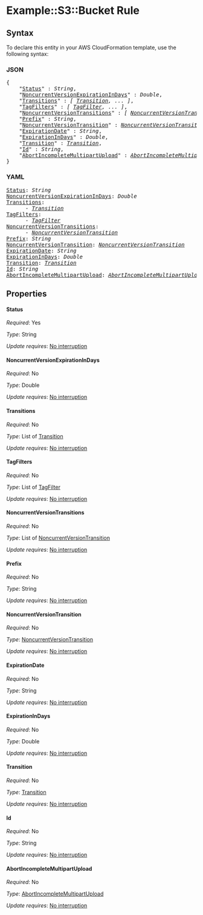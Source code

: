 # Example::S3::Bucket Rule

## Syntax

To declare this entity in your AWS CloudFormation template, use the following syntax:

### JSON

<pre>
{
    "<a href="#status" title="Status">Status</a>" : <i>String</i>,
    "<a href="#noncurrentversionexpirationindays" title="NoncurrentVersionExpirationInDays">NoncurrentVersionExpirationInDays</a>" : <i>Double</i>,
    "<a href="#transitions" title="Transitions">Transitions</a>" : <i>[ <a href="transition.md">Transition</a>, ... ]</i>,
    "<a href="#tagfilters" title="TagFilters">TagFilters</a>" : <i>[ <a href="tagfilter.md">TagFilter</a>, ... ]</i>,
    "<a href="#noncurrentversiontransitions" title="NoncurrentVersionTransitions">NoncurrentVersionTransitions</a>" : <i>[ <a href="noncurrentversiontransition.md">NoncurrentVersionTransition</a>, ... ]</i>,
    "<a href="#prefix" title="Prefix">Prefix</a>" : <i>String</i>,
    "<a href="#noncurrentversiontransition" title="NoncurrentVersionTransition">NoncurrentVersionTransition</a>" : <i><a href="noncurrentversiontransition.md">NoncurrentVersionTransition</a></i>,
    "<a href="#expirationdate" title="ExpirationDate">ExpirationDate</a>" : <i>String</i>,
    "<a href="#expirationindays" title="ExpirationInDays">ExpirationInDays</a>" : <i>Double</i>,
    "<a href="#transition" title="Transition">Transition</a>" : <i><a href="transition.md">Transition</a></i>,
    "<a href="#id" title="Id">Id</a>" : <i>String</i>,
    "<a href="#abortincompletemultipartupload" title="AbortIncompleteMultipartUpload">AbortIncompleteMultipartUpload</a>" : <i><a href="abortincompletemultipartupload.md">AbortIncompleteMultipartUpload</a></i>
}
</pre>

### YAML

<pre>
<a href="#status" title="Status">Status</a>: <i>String</i>
<a href="#noncurrentversionexpirationindays" title="NoncurrentVersionExpirationInDays">NoncurrentVersionExpirationInDays</a>: <i>Double</i>
<a href="#transitions" title="Transitions">Transitions</a>: <i>
      - <a href="transition.md">Transition</a></i>
<a href="#tagfilters" title="TagFilters">TagFilters</a>: <i>
      - <a href="tagfilter.md">TagFilter</a></i>
<a href="#noncurrentversiontransitions" title="NoncurrentVersionTransitions">NoncurrentVersionTransitions</a>: <i>
      - <a href="noncurrentversiontransition.md">NoncurrentVersionTransition</a></i>
<a href="#prefix" title="Prefix">Prefix</a>: <i>String</i>
<a href="#noncurrentversiontransition" title="NoncurrentVersionTransition">NoncurrentVersionTransition</a>: <i><a href="noncurrentversiontransition.md">NoncurrentVersionTransition</a></i>
<a href="#expirationdate" title="ExpirationDate">ExpirationDate</a>: <i>String</i>
<a href="#expirationindays" title="ExpirationInDays">ExpirationInDays</a>: <i>Double</i>
<a href="#transition" title="Transition">Transition</a>: <i><a href="transition.md">Transition</a></i>
<a href="#id" title="Id">Id</a>: <i>String</i>
<a href="#abortincompletemultipartupload" title="AbortIncompleteMultipartUpload">AbortIncompleteMultipartUpload</a>: <i><a href="abortincompletemultipartupload.md">AbortIncompleteMultipartUpload</a></i>
</pre>

## Properties

#### Status

_Required_: Yes

_Type_: String

_Update requires_: [No interruption](https://docs.aws.amazon.com/AWSCloudFormation/latest/UserGuide/using-cfn-updating-stacks-update-behaviors.html#update-no-interrupt)

#### NoncurrentVersionExpirationInDays

_Required_: No

_Type_: Double

_Update requires_: [No interruption](https://docs.aws.amazon.com/AWSCloudFormation/latest/UserGuide/using-cfn-updating-stacks-update-behaviors.html#update-no-interrupt)

#### Transitions

_Required_: No

_Type_: List of <a href="transition.md">Transition</a>

_Update requires_: [No interruption](https://docs.aws.amazon.com/AWSCloudFormation/latest/UserGuide/using-cfn-updating-stacks-update-behaviors.html#update-no-interrupt)

#### TagFilters

_Required_: No

_Type_: List of <a href="tagfilter.md">TagFilter</a>

_Update requires_: [No interruption](https://docs.aws.amazon.com/AWSCloudFormation/latest/UserGuide/using-cfn-updating-stacks-update-behaviors.html#update-no-interrupt)

#### NoncurrentVersionTransitions

_Required_: No

_Type_: List of <a href="noncurrentversiontransition.md">NoncurrentVersionTransition</a>

_Update requires_: [No interruption](https://docs.aws.amazon.com/AWSCloudFormation/latest/UserGuide/using-cfn-updating-stacks-update-behaviors.html#update-no-interrupt)

#### Prefix

_Required_: No

_Type_: String

_Update requires_: [No interruption](https://docs.aws.amazon.com/AWSCloudFormation/latest/UserGuide/using-cfn-updating-stacks-update-behaviors.html#update-no-interrupt)

#### NoncurrentVersionTransition

_Required_: No

_Type_: <a href="noncurrentversiontransition.md">NoncurrentVersionTransition</a>

_Update requires_: [No interruption](https://docs.aws.amazon.com/AWSCloudFormation/latest/UserGuide/using-cfn-updating-stacks-update-behaviors.html#update-no-interrupt)

#### ExpirationDate

_Required_: No

_Type_: String

_Update requires_: [No interruption](https://docs.aws.amazon.com/AWSCloudFormation/latest/UserGuide/using-cfn-updating-stacks-update-behaviors.html#update-no-interrupt)

#### ExpirationInDays

_Required_: No

_Type_: Double

_Update requires_: [No interruption](https://docs.aws.amazon.com/AWSCloudFormation/latest/UserGuide/using-cfn-updating-stacks-update-behaviors.html#update-no-interrupt)

#### Transition

_Required_: No

_Type_: <a href="transition.md">Transition</a>

_Update requires_: [No interruption](https://docs.aws.amazon.com/AWSCloudFormation/latest/UserGuide/using-cfn-updating-stacks-update-behaviors.html#update-no-interrupt)

#### Id

_Required_: No

_Type_: String

_Update requires_: [No interruption](https://docs.aws.amazon.com/AWSCloudFormation/latest/UserGuide/using-cfn-updating-stacks-update-behaviors.html#update-no-interrupt)

#### AbortIncompleteMultipartUpload

_Required_: No

_Type_: <a href="abortincompletemultipartupload.md">AbortIncompleteMultipartUpload</a>

_Update requires_: [No interruption](https://docs.aws.amazon.com/AWSCloudFormation/latest/UserGuide/using-cfn-updating-stacks-update-behaviors.html#update-no-interrupt)

